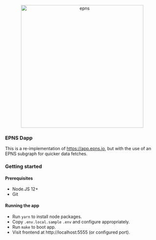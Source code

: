 <div align="center">
  <a href="https://epns.surge.sh">
    <img src="https://epns.surge.sh/shot.png" alt="epns" width=400 />
  </a>
</div>

### EPNS Dapp

This is a re-implementation of https://app.epns.io, but with the use of an EPNS subgraph for quicker data fetches.

### Getting started

#### Prerequisites

- Node.JS 12+
- Git

#### Running the app

- Run `yarn` to install node packages.
- Copy `.env.local.sample` `.env` and configure appropriately.
- Run `make` to boot app.
- Visit frontend at http://localhost:5555 (or configured port).
